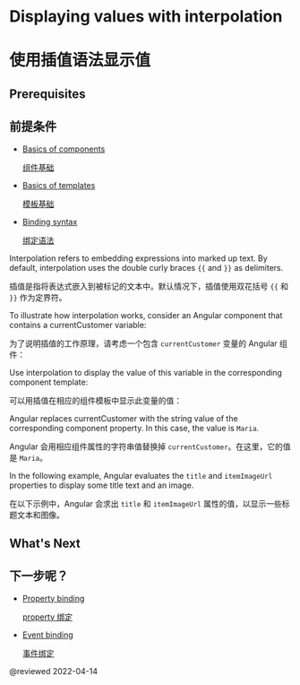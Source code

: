 # Displaying values with interpolation

# 使用插值语法显示值

## Prerequisites

## 前提条件

* [Basics of components](guide/architecture-components)

  [组件基础](guide/architecture-components)

* [Basics of templates](guide/glossary#template)

  [模板基础](guide/glossary#template)

* [Binding syntax](guide/binding-syntax)

  [绑定语法](guide/binding-syntax)

<!--todo: needs a level 2 heading for info below -->

Interpolation refers to embedding expressions into marked up text. By default, interpolation uses the double curly braces `{{` and `}}` as delimiters.

插值是指将表达式嵌入到被标记的文本中。默认情况下，插值使用双花括号 `{{` 和 `}}` 作为定界符。

To illustrate how interpolation works, consider an Angular component that contains a currentCustomer variable:

为了说明插值的工作原理，请考虑一个包含 `currentCustomer` 变量的 Angular 组件：

<code-example path="interpolation/src/app/app.component.ts" region="customer"></code-example>

Use interpolation to display the value of this variable in the corresponding component template:

可以用插值在相应的组件模板中显示此变量的值：

<code-example path="interpolation/src/app/app.component.html" region="interpolation-example1"></code-example>

Angular replaces currentCustomer with the string value of the corresponding component property. In this case, the value is `Maria`.

Angular 会用相应组件属性的字符串值替换掉 `currentCustomer`。在这里，它的值是 `Maria`。

In the following example, Angular evaluates the `title` and `itemImageUrl` properties to display some title text and an image.

在以下示例中，Angular 会求出 `title` 和 `itemImageUrl` 属性的值，以显示一些标题文本和图像。

<code-example path="interpolation/src/app/app.component.html" region="component-property"></code-example>

## What's Next

## 下一步呢？

* [Property binding](guide/property-binding)

  [property 绑定](guide/property-binding)

* [Event binding](guide/event-binding)

  [事件绑定](guide/event-binding)

@reviewed 2022-04-14